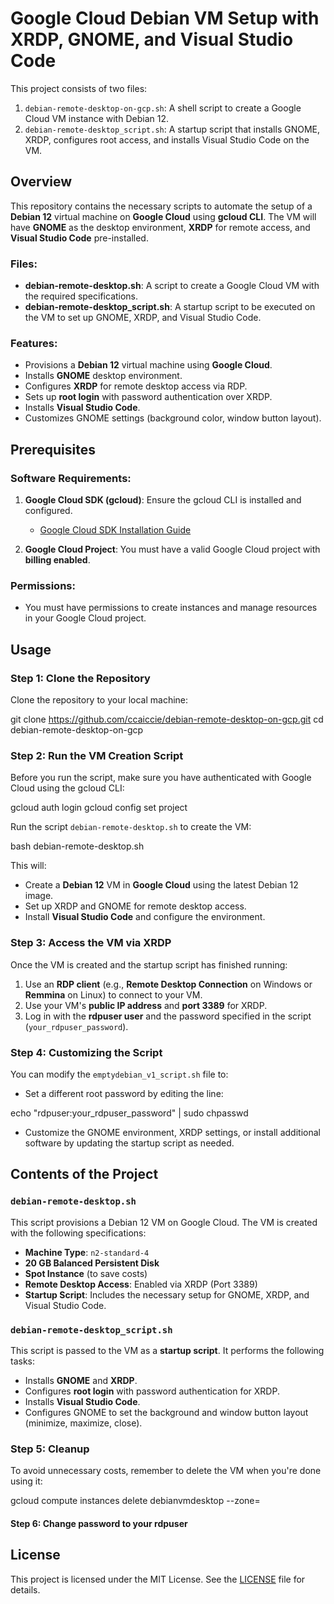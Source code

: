 # Google Cloud Debian VM Setup with XRDP, GNOME, and Visual Studio Code

This project consists of two files: 
1. `debian-remote-desktop-on-gcp.sh`: A shell script to create a Google Cloud VM instance with Debian 12.
2. `debian-remote-desktop_script.sh`: A startup script that installs GNOME, XRDP, configures root access, and installs Visual Studio Code on the VM.

## Overview

This repository contains the necessary scripts to automate the setup of a **Debian 12** virtual machine on **Google Cloud** using **gcloud CLI**. The VM will have **GNOME** as the desktop environment, **XRDP** for remote access, and **Visual Studio Code** pre-installed.

### Files:
- **debian-remote-desktop.sh**: A script to create a Google Cloud VM with the required specifications.
- **debian-remote-desktop_script.sh**: A startup script to be executed on the VM to set up GNOME, XRDP, and Visual Studio Code.

### Features:
- Provisions a **Debian 12** virtual machine using **Google Cloud**.
- Installs **GNOME** desktop environment.
- Configures **XRDP** for remote desktop access via RDP.
- Sets up **root login** with password authentication over XRDP.
- Installs **Visual Studio Code**.
- Customizes GNOME settings (background color, window button layout).

## Prerequisites

### Software Requirements:
1. **Google Cloud SDK (gcloud)**: Ensure the gcloud CLI is installed and configured.
   - [Google Cloud SDK Installation Guide](https://cloud.google.com/sdk/docs/install)
   
2. **Google Cloud Project**: You must have a valid Google Cloud project with **billing enabled**.

### Permissions:
- You must have permissions to create instances and manage resources in your Google Cloud project.

## Usage

### Step 1: Clone the Repository
Clone the repository to your local machine:

git clone https://github.com/ccaiccie/debian-remote-desktop-on-gcp.git
cd debian-remote-desktop-on-gcp

### Step 2: Run the VM Creation Script
Before you run the script, make sure you have authenticated with Google Cloud using the gcloud CLI:

gcloud auth login
gcloud config set project <your-project-id>

Run the script `debian-remote-desktop.sh` to create the VM:

bash debian-remote-desktop.sh

This will:
- Create a **Debian 12** VM in **Google Cloud** using the latest Debian 12 image.
- Set up XRDP and GNOME for remote desktop access.
- Install **Visual Studio Code** and configure the environment.

### Step 3: Access the VM via XRDP
Once the VM is created and the startup script has finished running:
1. Use an **RDP client** (e.g., **Remote Desktop Connection** on Windows or **Remmina** on Linux) to connect to your VM.
2. Use your VM's **public IP address** and **port 3389** for XRDP.
3. Log in with the **rdpuser user** and the password specified in the script (`your_rdpuser_password`).

### Step 4: Customizing the Script
You can modify the `emptydebian_v1_script.sh` file to:
- Set a different root password by editing the line:

echo "rdpuser:your_rdpuser_password" | sudo chpasswd

- Customize the GNOME environment, XRDP settings, or install additional software by updating the startup script as needed.

## Contents of the Project

### `debian-remote-desktop.sh`
This script provisions a Debian 12 VM on Google Cloud. The VM is created with the following specifications:
- **Machine Type**: `n2-standard-4`
- **20 GB Balanced Persistent Disk**
- **Spot Instance** (to save costs)
- **Remote Desktop Access**: Enabled via XRDP (Port 3389)
- **Startup Script**: Includes the necessary setup for GNOME, XRDP, and Visual Studio Code.

### `debian-remote-desktop_script.sh`
This script is passed to the VM as a **startup script**. It performs the following tasks:
- Installs **GNOME** and **XRDP**.
- Configures **root login** with password authentication for XRDP.
- Installs **Visual Studio Code**.
- Configures GNOME to set the background and window button layout (minimize, maximize, close).

### Step 5: Cleanup
To avoid unnecessary costs, remember to delete the VM when you're done using it:

gcloud compute instances delete debianvmdesktop --zone=<your-zone>

#### Step 6: Change password to your rdpuser
## License
This project is licensed under the MIT License. See the [LICENSE](LICENSE) file for details.
